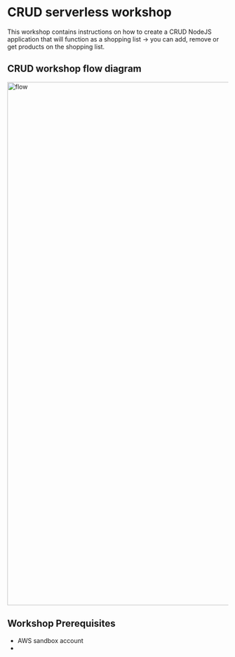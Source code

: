 # CRUD serverless workshop

This workshop contains instructions on how to create a CRUD NodeJS application that will function as a shopping list → you can add, remove or get products on the shopping list.

## CRUD workshop flow diagram 

<img width="1190" alt="flow" src="https://github.com/superhsu/CRUD-Serverless-Node/assets/31141265/e066a0d6-da65-441b-bbf9-089868f592f2">

## Workshop Prerequisites

- AWS sandbox account
- 
